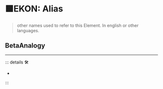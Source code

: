 # 🟩<ekos>EKON: Alias</ekos>

> other names used to refer to this Element. In english or other languages.

## <beta>BetaAnalogy</beta>

---

<!-- =================================================== -->
<!-- =================================================== -->
<!-- =================================================== -->
<!-- =================================================== -->
<!-- =================================================== -->
::: details 🛠

-

:::
